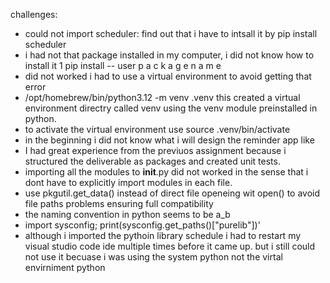 challenges:
- could not import scheduler: find out that i have to intsall it by pip install scheduler 
- i had not that package installed in my computer, i did not know how to install it 
1 pip install -- user p a c k a g e n a m e
- did not worked i had to use a virtual environment to avoid getting that error
- /opt/homebrew/bin/python3.12 -m venv .venv this created a virtual environment directry called venv using the venv module preinstalled in python.
- to activate the virtual environment use source .venv/bin/activate
- in the beginning i did not know what i will design the reminder app like 
- I had great experience from the previuos assignment because i structured the deliverable as packages and created unit tests.
- importing all the modules to __init__.py did not worked in the sense that i dont have to explicitly import modules in each file.
- use pkgutil.get_data() instead of direct file openeing wit open() to avoid file paths problems ensuring full compatibility
- the naming convention in python seems to be a_b
- import sysconfig; print(sysconfig.get_paths()["purelib"])'
- although i imported the pythoin library schedule i had to restart my visual studio code ide multiple times before it came up. but i still could not use it becuase i was using the system python not the virtal envirniment python